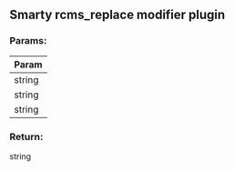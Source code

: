 ## Smarty rcms_replace modifier plugin

### Params:
Param |
--- |
string |
string |
string |

### Return:
string
